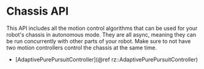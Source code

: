 # Chassis API

This API includes all the motion control algorithms that can be used for your robot's chassis in autonomous mode. They are all async, meaning they can be run concurrently with other parts of your robot. Make sure to not have two motion controllers control the chassis at the same time.
- [AdaptivePurePursuitController](@ref rz::AdaptivePurePursuitController)
